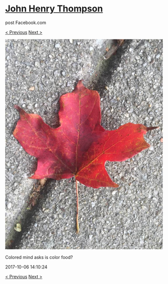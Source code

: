 # [John Henry Thompson](../README.md)
post Facebook.com

[< Previous](2017-10-06-9.md) [Next >](2017-10-06-11.md)

[![](../media/2017-10-06/Timeline-Photos-Colored-mind-asks-is-color-food-6.jpg)](../README.md)

Colored mind asks is color food?

2017-10-06 14:10:24

[< Previous](2017-10-06-9.md) [Next >](2017-10-06-11.md)